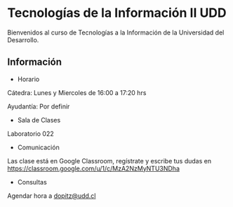 # Tecnologías de la Información II UDD

Bienvenidos al curso de Tecnologías a la Información de la Universidad del Desarrollo.

## Información

* Horario

Cátedra: Lunes y Miercoles de 16:00 a 17:20 hrs

Ayudantía: Por definir

* Sala de Clases

Laboratorio 022

* Comunicación

Las clase está en Google Classroom, regístrate y escribe tus dudas en https://classroom.google.com/u/1/c/MzA2NzMyNTU3NDha

* Consultas

Agendar hora a dopitz@udd.cl
